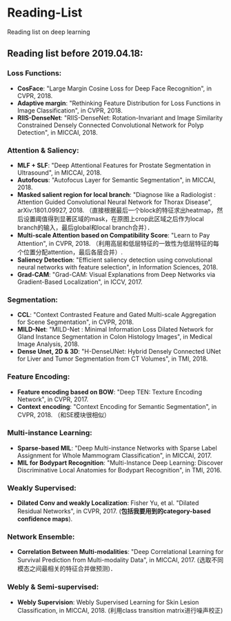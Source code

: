 # Reading-List
Reading list on deep learning

## Reading list before 2019.04.18:

### Loss Functions:
- **CosFace**: "Large Margin Cosine Loss for Deep Face Recognition", in CVPR, 2018.
- **Adaptive margin**: "Rethinking Feature Distribution for Loss Functions in Image Classification", in CVPR, 2018.
- **RIIS-DenseNet**: "RIIS-DenseNet: Rotation-Invariant and Image Similarity Constrained Densely Connected Convolutional Network for Polyp Detection", in MICCAI, 2018. 


### Attention & Saliency:
- **MLF + SLF**: "Deep Attentional Features for Prostate Segmentation in Ultrasound", in MICCAI, 2018.
- **Autofocus**: "Autofocus Layer for Semantic Segmentation", in MICCAI, 2018.
- **Masked salient region for local branch**: "Diagnose like a Radiologist : Attention Guided Convolutional Neural Network for Thorax Disease", arXiv:1801.09927, 2018. （直接根据最后一个block的特征求出heatmap，然后设置阈值得到显著区域的mask，在原图上crop此区域之后作为local branch的输入，最后global和local branch合并）．
- **Multi-scale Attention based on Compatibility Score**: "Learn to Pay Attention", in CVPR, 2018. （利用高层和低层特征的一致性为低层特征的每个位置分配attention，最后各层合并）.
- **Saliency Detection**: "Efficient saliency detection using convolutional neural networks with feature selection", in Information Sciences, 2018.
- **Grad-CAM**: "Grad-CAM: Visual Explanations from Deep Networks via Gradient-Based Localization", in ICCV, 2017.



### Segmentation:
- **CCL**: "Context Contrasted Feature and Gated Multi-scale Aggregation for Scene Segmentation", in CVPR, 2018.
- **MILD-Net**: "MILD-Net : Minimal Information Loss Dilated Network for Gland Instance Segmentation in Colon Histology Images", in Medical Image Analysis, 2018.
- **Dense Unet, 2D & 3D**: "H-DenseUNet: Hybrid Densely Connected UNet for Liver and Tumor Segmentation from CT Volumes", in TMI, 2018.


### Feature Encoding:
- **Feature encoding based on BOW**: "Deep TEN: Texture Encoding Network", in CVPR, 2017. 
- **Context encoding**: "Context Encoding for Semantic Segmentation", in CVPR, 2018. （和SE模块很相似）


### Multi-instance Learning:
- **Sparse-based MIL**: "Deep Multi-instance Networks with Sparse Label Assignment for Whole Mammogram Classification", in MICCAI, 2017.
- **MIL for Bodypart Recognition**: "Multi-Instance Deep Learning: Discover Discriminative Local Anatomies for Bodypart Recognition", in TMI, 2016.


### Weakly Supervised:
- **Dilated Conv and weakly Localization**: Fisher Yu, et al. "Dilated Residual Networks", in CVPR, 2017. (**包括我要用到的category-based confidence maps**).


### Network Ensemble:
- **Correlation Between Multi-modalities**: "Deep Correlational Learning for Survival Prediction from Multi-modality Data", in MICCAI, 2017. (选取不同模态之间最相关的特征合并做预测)．


### Webly & Semi-supervised:
- **Webly Supervision**: Webly Supervised Learning for Skin Lesion Classification, in MICCAI, 2018. (利用class transition matrix进行噪声校正)




